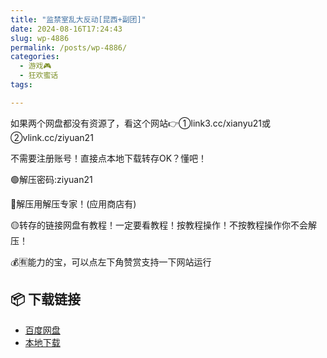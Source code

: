 ```yaml
---
title: "监禁室乱大反动[昆西+副团]"
date: 2024-08-16T17:24:43
slug: wp-4886
permalink: /posts/wp-4886/
categories:
  - 游戏🎮
  - 狂欢蜜话
tags:

---
```


如果两个网盘都没有资源了，看这个网站👉①link3.cc/xianyu21或②vlink.cc/ziyuan21

不需要注册账号！直接点本地下载转存OK？懂吧！

🟢解压密码:ziyuan21

🔵解压用解压专家！(应用商店有)

🟡转存的链接网盘有教程！一定要看教程！按教程操作！不按教程操作你不会解压！

💰🈶能力的宝，可以点左下角赞赏支持一下网站运行

## 📦 下载链接
- [百度网盘](https://blziyuan21.com/pay-download/4886?key=ddf02ef3f4&down_id=0)
- [本地下载](https://blziyuan21.com/pay-download/4886?key=ddf02ef3f4&down_id=1)


